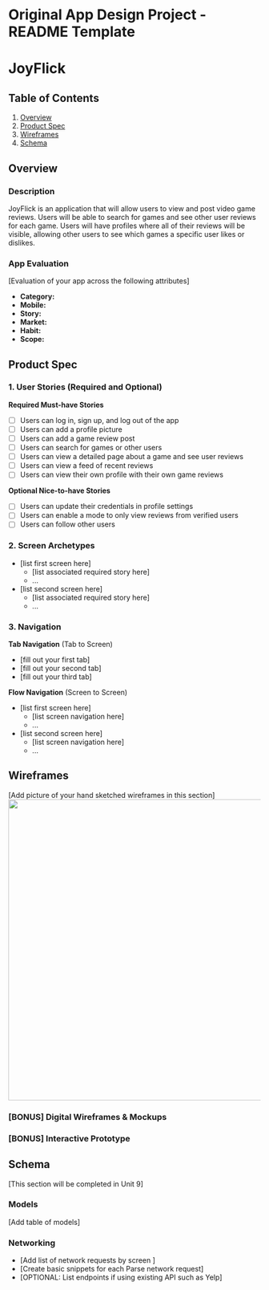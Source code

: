 Original App Design Project - README Template
===

# JoyFlick

## Table of Contents
1. [Overview](#Overview)
1. [Product Spec](#Product-Spec)
1. [Wireframes](#Wireframes)
2. [Schema](#Schema)

## Overview
### Description
JoyFlick is an application that will allow users to view and post video game reviews. Users will be able to search for games and see other user reviews for each game. Users will have profiles where all of their reviews will be visible, allowing other users to see which games a specific user likes or dislikes.

### App Evaluation
[Evaluation of your app across the following attributes]
- **Category:**
- **Mobile:**
- **Story:**
- **Market:**
- **Habit:**
- **Scope:**

## Product Spec

### 1. User Stories (Required and Optional)

**Required Must-have Stories**

- [ ] Users can log in, sign up, and log out of the app
- [ ] Users can add a profile picture
- [ ] Users can add a game review post
- [ ] Users can search for games or other users
- [ ] Users can view a detailed page about a game and see user reviews
- [ ] Users can view a feed of recent reviews
- [ ] Users can view their own profile with their own game reviews

**Optional Nice-to-have Stories**

- [ ] Users can update their credentials in profile settings
- [ ] Users can enable a mode to only view reviews from verified users
- [ ] Users can follow other users

### 2. Screen Archetypes

* [list first screen here]
   * [list associated required story here]
   * ...
* [list second screen here]
   * [list associated required story here]
   * ...

### 3. Navigation

**Tab Navigation** (Tab to Screen)

* [fill out your first tab]
* [fill out your second tab]
* [fill out your third tab]

**Flow Navigation** (Screen to Screen)

* [list first screen here]
   * [list screen navigation here]
   * ...
* [list second screen here]
   * [list screen navigation here]
   * ...

## Wireframes
[Add picture of your hand sketched wireframes in this section]
<img src="YOUR_WIREFRAME_IMAGE_URL" width=600>

### [BONUS] Digital Wireframes & Mockups

### [BONUS] Interactive Prototype

## Schema 
[This section will be completed in Unit 9]
### Models
[Add table of models]
### Networking
- [Add list of network requests by screen ]
- [Create basic snippets for each Parse network request]
- [OPTIONAL: List endpoints if using existing API such as Yelp]
